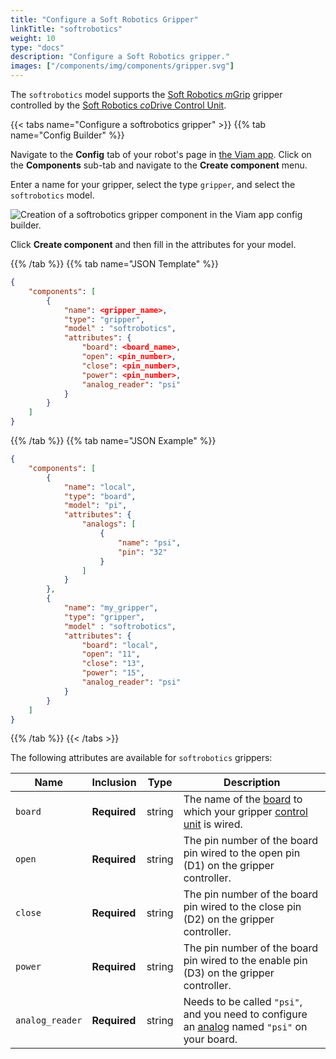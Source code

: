 ```yaml
---
title: "Configure a Soft Robotics Gripper"
linkTitle: "softrobotics"
weight: 10
type: "docs"
description: "Configure a Soft Robotics gripper."
images: ["/components/img/components/gripper.svg"]
---
```


The `softrobotics` model supports the [Soft Robotics *m*Grip](https://www.softroboticsinc.com/products/mgrip-modular-gripping-solution-for-food-automation/) gripper controlled by the [Soft Robotics *co*Drive Control Unit](https://www.softroboticsinc.com/uploads/2020/05/Tech_Sheet_coDrive_Control_Unit_-__TS-200210_Rev_B.pdf).

{{< tabs name="Configure a softrobotics gripper" >}}
{{% tab name="Config Builder" %}}

Navigate to the **Config** tab of your robot's page in [the Viam app](https://app.viam.com).
Click on the **Components** sub-tab and navigate to the **Create component** menu.

Enter a name for your gripper, select the type `gripper`, and select the `softrobotics` model.

![Creation of a softrobotics gripper component in the Viam app config builder.](../../img/gripper/softrobotics-builder.png)

Click **Create component** and then fill in the attributes for your model.

{{% /tab %}}
{{% tab name="JSON Template" %}}

```json {class="line-numbers linkable-line-numbers"}
{
    "components": [
        {
            "name": <gripper_name>,
            "type": "gripper",
            "model" : "softrobotics",
            "attributes": {
                "board": <board_name>,
                "open": <pin_number>,
                "close": <pin_number>,
                "power": <pin_number>,
                "analog_reader": "psi"
            }
        }
    ]
}
```

{{% /tab %}}
{{% tab name="JSON Example" %}}

```json {class="line-numbers linkable-line-numbers"}
{
    "components": [
        {
            "name": "local",
            "type": "board",
            "model": "pi",
            "attributes": {
                "analogs": [
                    {
                        "name": "psi",
                        "pin": "32"
                    }
                ]
            }
        },
        {
            "name": "my_gripper",
            "type": "gripper",
            "model" : "softrobotics",
            "attributes": {
                "board": "local",
                "open": "11",
                "close": "13",
                "power": "15",
                "analog_reader": "psi"
            }
        }
    ]
}
```

{{% /tab %}}
{{< /tabs >}}

The following attributes are available for `softrobotics` grippers:

Name | Inclusion | Type | Description
---- | --------- | ---- | -----------
`board` | **Required** | string | The name of the [board](../../board/) to which your gripper [control unit](https://www.softroboticsinc.com/uploads/2020/05/Tech_Sheet_coDrive_Control_Unit_-__TS-200210_Rev_B.pdf) is wired.
`open` | **Required** | string | The pin number of the board pin wired to the open pin (D1) on the gripper controller.
`close` | **Required** | string | The pin number of the board pin wired to the close pin (D2) on the gripper controller.
`power` | **Required** | string | The pin number of the board pin wired to the enable pin (D3) on the gripper controller.
`analog_reader` | **Required** | string | Needs to be called `"psi"`, and you need to configure an [analog](../../board/#analogs) named `"psi"` on your board.
